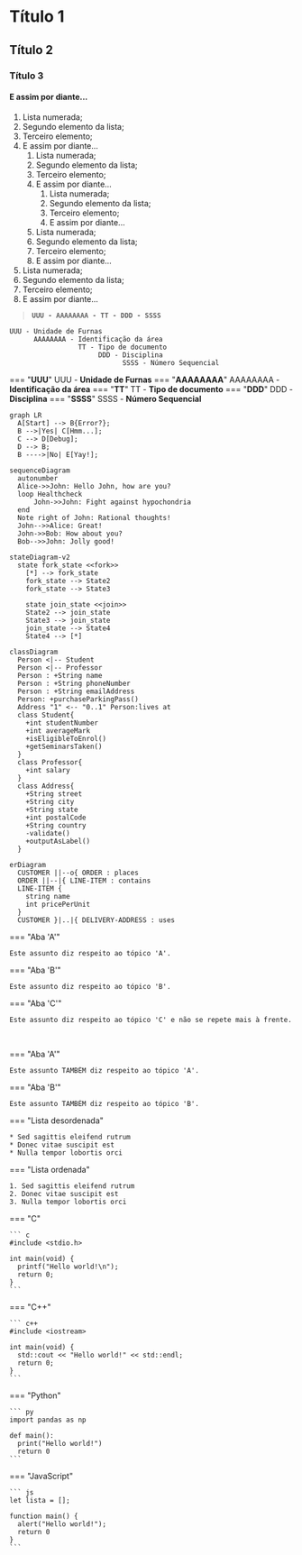 # Título 1
## Título 2
### Título 3
#### E assim por diante...

1. Lista numerada;
2. Segundo elemento da lista;
3. Terceiro elemento;
4. E assim por diante...
      1. Lista numerada;
      2. Segundo elemento da lista;
      3. Terceiro elemento;
      4. E assim por diante...
         1. Lista numerada;
         2. Segundo elemento da lista;
         3. Terceiro elemento;
         4. E assim por diante...
      5. Lista numerada;
      6. Segundo elemento da lista;
      7. Terceiro elemento;
      8. E assim por diante...
5. Lista numerada;
6. Segundo elemento da lista;
7. Terceiro elemento;
8. E assim por diante...

> **`UUU - AAAAAAAA - TT - DDD - SSSS`**

```
UUU - Unidade de Furnas
      AAAAAAAA - Identificação da área
                 TT - Tipo de documento
                      DDD - Disciplina
                            SSSS - Número Sequencial
```

=== "**UUU**"
    UUU - **Unidade de Furnas**
=== "**AAAAAAAA**"
    AAAAAAAA - **Identificação da área**
=== "**TT**"
    TT - **Tipo de documento**
=== "**DDD**"
    DDD - **Disciplina**
=== "**SSSS**"
    SSSS - **Número Sequencial**


``` mermaid
graph LR
  A[Start] --> B{Error?};
  B -->|Yes| C[Hmm...];
  C --> D[Debug];
  D --> B;
  B ---->|No| E[Yay!];
```

``` mermaid
sequenceDiagram
  autonumber
  Alice->>John: Hello John, how are you?
  loop Healthcheck
      John->>John: Fight against hypochondria
  end
  Note right of John: Rational thoughts!
  John-->>Alice: Great!
  John->>Bob: How about you?
  Bob-->>John: Jolly good!
```

``` mermaid
stateDiagram-v2
  state fork_state <<fork>>
    [*] --> fork_state
    fork_state --> State2
    fork_state --> State3

    state join_state <<join>>
    State2 --> join_state
    State3 --> join_state
    join_state --> State4
    State4 --> [*]
```

``` mermaid
classDiagram
  Person <|-- Student
  Person <|-- Professor
  Person : +String name
  Person : +String phoneNumber
  Person : +String emailAddress
  Person: +purchaseParkingPass()
  Address "1" <-- "0..1" Person:lives at
  class Student{
    +int studentNumber
    +int averageMark
    +isEligibleToEnrol()
    +getSeminarsTaken()
  }
  class Professor{
    +int salary
  }
  class Address{
    +String street
    +String city
    +String state
    +int postalCode
    +String country
    -validate()
    +outputAsLabel()  
  }
```

``` mermaid
erDiagram
  CUSTOMER ||--o{ ORDER : places
  ORDER ||--|{ LINE-ITEM : contains
  LINE-ITEM {
    string name
    int pricePerUnit
  }
  CUSTOMER }|..|{ DELIVERY-ADDRESS : uses
```

=== "Aba 'A'"

    Este assunto diz respeito ao tópico 'A'.

=== "Aba 'B'"

    Este assunto diz respeito ao tópico 'B'.

=== "Aba 'C'"

    Este assunto diz respeito ao tópico 'C' e não se repete mais à frente.

<br>

=== "Aba 'A'"

    Este assunto TAMBÉM diz respeito ao tópico 'A'.

=== "Aba 'B'"

    Este assunto TAMBÉM diz respeito ao tópico 'B'.

<div class="grid" markdown>

=== "Lista desordenada"

    * Sed sagittis eleifend rutrum
    * Donec vitae suscipit est
    * Nulla tempor lobortis orci

=== "Lista ordenada"

    1. Sed sagittis eleifend rutrum
    2. Donec vitae suscipit est
    3. Nulla tempor lobortis orci

</div>

=== "C"

    ``` c
    #include <stdio.h>

    int main(void) {
      printf("Hello world!\n");
      return 0;
    }
    ```

=== "C++"

    ``` c++
    #include <iostream>

    int main(void) {
      std::cout << "Hello world!" << std::endl;
      return 0;
    }
    ```

=== "Python"

    ``` py
    import pandas as np

    def main():
      print("Hello world!")
      return 0
    ```

=== "JavaScript"

    ``` js
    let lista = [];

    function main() {
      alert("Hello world!");
      return 0
    }
    ```